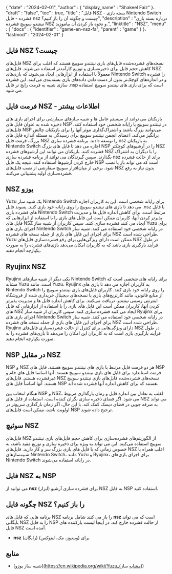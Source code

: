 {
  "date" : "2024-02-01",
  "author" : {
    "display_name" : "Shakeel Faiz"
}،
  "draft" : "false",
  "toc" : true,
  "title" : "فایل NSZ - بسته بازی Nintendo Switch فشرده - فایل nsz چیست و چگونه آن را باز کنیم؟",
  "description" : "درباره بسته بازی نینتندو سوییچ فشرده NSZ و نحوه باز کردن آن بیاموزید.",
  "linktitle" : "NSZ",
  "menu" : {
    "docs" : {
      "identifier" : "game-en-nsz-fa",
      "parent" : "game"
}
}،
  "lastmod" : "2024-02-01"
}

## فایل NSZ چیست؟

فایل‌های NSZ نسخه‌های فشرده‌شده فایل‌های بازی نینتندو سوییچ هستند که اغلب برای کاهش حجم فایل برای ذخیره‌سازی و توزیع کارآمدتر استفاده می‌شوند. فایل‌های NSZ معمولاً با استفاده از ابزارهایی ایجاد می‌شوند که بازی‌های Nintendo Switch را فشرده و در اندازه‌های کوچک‌تر بدون از دست دادن داده‌های بازی بسته‌بندی می‌کنند. این فشرده سازی شبیه به فرمت رایج تر فایل .nsp است که برای بازی های نینتندو سوییچ استفاده می شود.

## فرمت فایل NSZ - اطلاعات بیشتر

بازیکنان می توانند از سیستم عامل ها و شبیه سازهای سفارشی برای اجرای بازی های ذخیره شده به عنوان فایل های NSP در نینتندو سوییچ یا رایانه شخصی خود استفاده کنند. فایل‌های NSP می‌توانند بزرگ باشند و اشتراک‌گذاری موثر آنها را برای بازیکنان چالش برانگیز می‌کند. اعضای انجمن نینتندو سوییچ برای رسیدگی به مسئله اندازه فایل های بزرگ، فرمت فایل NSZ را توسعه دادند. برنامه فشرده سازی nsz به بازیکنان Nintendo Switch اجازه می دهد تا فایل های بزرگ NSP را در آرشیوهای کوچکتر NSZ فشرده کنند. بازیکنان می توانند این آرشیوهای فشرده NSZ را با دیگران به اشتراک بگذارند. سپس گیرندگان می توانند از برنامه فشرده سازی nsz برای از حالت فشرده خارج کردن آرشیوها استفاده کنند. نتیجه یک فایل NSP است که می تواند باز یا نصب شود. برخی از میان‌افزار سوییچ سفارشی از نصب فایل‌های NSZ بدون نیاز به رفع فشرده‌سازی اولیه پشتیبانی می‌کنند.

## NSZ یوزو

Yuzu یک شبیه ساز Nintendo Switch برای رایانه شخصی است. این به کاربران اجازه می دهد تا بازی های نینتندو سوییچ را روی رایانه خود بازی کنند. پسوند فایل .nsz با فایل های فشرده بازی Nintendo Switch مرتبط است. برای کاهش اندازه فایل ها و مدیریت پذیرتر کردن آنها، کاربران ممکن است این فایل های بازی را با استفاده از ابزارهایی که فایل های NSZ ایجاد می کنند فشرده سازی کنند. سپس کاربران از شبیه ساز Yuzu برای اجرای بازی های Nintendo Switch در رایانه شخصی خود استفاده می کنند. شبیه ساز برای اجرای این فایل های بازی از جمله نسخه های فشرده NSZ طراحی شده است. Yuzu ممکن است دارای ویژگی‌هایی برای رفع فشرده‌سازی فایل‌های NSZ در طول فرآیند بارگیری بازی باشد که به کاربران امکان می‌دهد بازی‌های فشرده را به صورت یکپارچه انجام دهند.

## Ryujinx NSZ

Ryujinx یکی دیگر از شبیه سازهای Nintendo Switch برای رایانه های شخصی است که مشابه Yuzu است. مانند Yuzu، Ryujinx به کاربران اجازه می دهد تا بازی های Nintendo Switch را روی رایانه خود بازی کنند. کاربران فایل‌های بازی نینتندو سوییچ را از منابع قانونی، مانند کارتریج‌های بازی یا نسخه‌های دیجیتال خریداری شده از فروشگاه اینترنتی رسمی نینتندو، دریافت می‌کنند. برای کاهش اندازه فایل ها و مدیریت پذیرتر کردن آنها، کاربران ممکن است این فایل های بازی را با استفاده از ابزارهایی که فایل های NSZ ایجاد می کنند فشرده سازی کنند. سپس کاربران از شبیه ساز Ryujinx برای اجرای بازی های Nintendo Switch در رایانه شخصی خود استفاده می کنند. شبیه ساز برای اجرای این فایل های بازی از جمله نسخه های فشرده NSZ طراحی شده است. Ryujinx دارای ویژگی‌هایی برای کنترل از حالت فشرده‌سازی فایل‌های NSZ در طول فرآیند بارگیری بازی است که به کاربران این امکان را می‌دهد تا بازی‌های فشرده را به صورت یکپارچه انجام دهند.

## NSP در مقابل NSZ

NSP و NSZ هر دو فرمت فایل مرتبط با بازی های نینتندو سوییچ هستند. فایل های NSP فرمت استاندارد برای فایل های بازی نینتندو سوییچ هستند. آنها اساسا فایل های خام و غیرفشرده هستند. فایل‌های NSZ نسخه‌های فشرده‌شده فایل‌های بازی نینتندو سوییچ هستند. آنها اساساً فایل های NSP هستند که برای کاهش اندازه آنها فشرده شده اند.

هنگام انتخاب بین NSP و NSZ، اغلب به تعادل بین اندازه فایل و زمان بارگذاری مربوط می شود. اگر فضای ذخیره سازی نگران کننده است، استفاده از فایل های NSZ می تواند به صرفه جویی در فضای دیسک کمک کند. با این حال، اگر زمان بارگذاری سریع‌تر در اولویت باشد، ممکن است فایل‌های NSP ترجیح داده شوند.

## سوئیچ NSZ	

فایل‌های NSZ از الگوریتم‌های فشرده‌سازی برای کاهش حجم فایل‌های بازی نینتندو سوییچ استفاده می‌کنند. این می تواند به ویژه برای ذخیره سازی و توزیع مفید باشد، به خصوص زمانی که با فایل های بازی بزرگ سر و کار دارید. فایل‌های NSZ اغلب همراه با شبیه‌سازهای Nintendo Switch، مانند Yuzu و Ryujinx، برای اجرای بازی‌های Nintendo Switch در رایانه استفاده می‌شوند.

## فایل NSZ به NSP

می توانید از **nsz** (ابزار) برای فشرده سازی آرشیو NSZ به فایل NSP استفاده کنید.

## چگونه فایل NSZ را باز کنیم؟

برنامه هایی که فایل های NSZ را باز می کنند شامل برنامه **nsz** است که می تواند بایگانی NSZ را به فایل NSP از حالت فشرده خارج کند. در اینجا لیست بازکننده های فایل NSZ آمده است.

- **nsz** (رایگان) برای (ویندوز، مک، لینوکس)

## منابع
* [شبیه ساز یوزو](https://en.wikipedia.org/wiki/Yuzu_(مشابه ساز))



